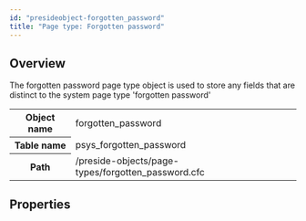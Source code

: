 ```yaml
---
id: "presideobject-forgotten_password"
title: "Page type: Forgotten password"
---
```


## Overview


The forgotten password page type object is used to store any fields that are distinct to the system page type 'forgotten password'

<div class="table-responsive"><table class="table table-condensed"><tr><th>Object name</th><td>  forgotten_password</td></tr><tr><th>Table name</th><td>  psys_forgotten_password</td></tr><tr><th>Path</th><td>  /preside-objects/page-types/forgotten_password.cfc</td></tr></table></div>

## Properties


```luceescript

```